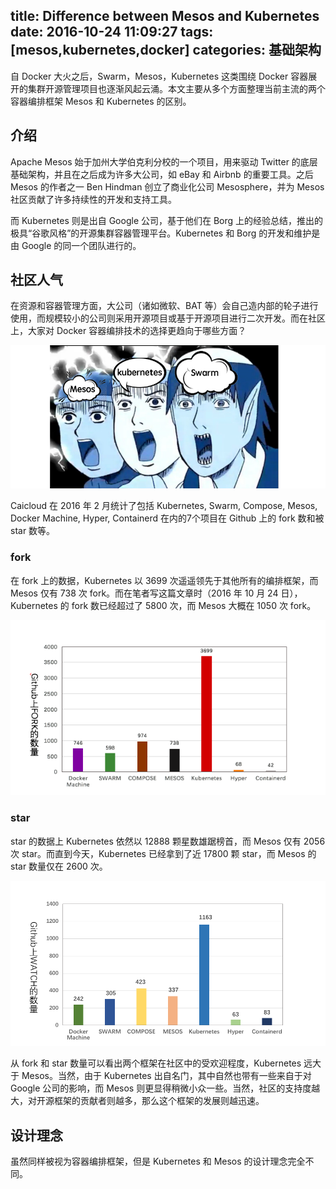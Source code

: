 title: Difference between Mesos and Kubernetes
date: 2016-10-24 11:09:27
tags: [mesos,kubernetes,docker]
categories: 基础架构
---

自 Docker 大火之后，Swarm，Mesos，Kubernetes 这类围绕 Docker 容器展开的集群开源管理项目也逐渐风起云涌。本文主要从多个方面整理当前主流的两个容器编排框架 Mesos 和 Kubernetes 的区别。

<!--more-->  

## 介绍

Apache Mesos 始于加州大学伯克利分校的一个项目，用来驱动 Twitter 的底层基础架构，并且在之后成为许多大公司，如 eBay 和 Airbnb 的重要工具。之后 Mesos 的作者之一 Ben Hindman 创立了商业化公司 Mesosphere，并为 Mesos 社区贡献了许多持续性的开发和支持工具。

而 Kubernetes 则是出自 Google 公司，基于他们在 Borg 上的经验总结，推出的极具“谷歌风格”的开源集群容器管理平台。Kubernetes 和 Borg 的开发和维护是由 Google 的同一个团队进行的。

## 社区人气

在资源和容器管理方面，大公司（诸如微软、BAT 等）会自己造内部的轮子进行使用，而规模较小的公司则采用开源项目或基于开源项目进行二次开发。而在社区上，大家对 Docker 容器编排技术的选择更趋向于哪些方面？

![rihe.png](/uploads/images/2016/10/24/1.png)

Caicloud 在 2016 年 2 月统计了包括 Kubernetes, Swarm, Compose, Mesos, Docker Machine, Hyper, Containerd 在内的7个项目在 Github 上的 fork 数和被 star 数等。

### fork

在 fork 上的数据，Kubernetes 以 3699 次遥遥领先于其他所有的编排框架，而 Mesos 仅有 738 次 fork。而在笔者写这篇文章时（2016 年 10 月 24 日），Kubernetes 的 fork 数已经超过了 5800 次，而 Mesos 大概在 1050 次 fork。

![fork.png](/uploads/images/2016/10/24/2.png)

### star

star 的数据上 Kubernetes 依然以 12888 颗星数雄踞榜首，而 Mesos 仅有 2056 次 star。而直到今天，Kubernetes 已经拿到了近 17800 颗 star，而 Mesos 的 star 数量仅在 2600 次。

![star.png](/uploads/images/2016/10/24/3.png)

从 fork 和 star 数量可以看出两个框架在社区中的受欢迎程度，Kubernetes 远大于 Mesos。当然，由于 Kubernetes 出自名门，其中自然也带有一些来自于对 Google 公司的影响，而 Mesos 则更显得稍微小众一些。当然，社区的支持度越大，对开源框架的贡献者则越多，那么这个框架的发展则越迅速。

## 设计理念

虽然同样被视为容器编排框架，但是 Kubernetes 和 Mesos 的设计理念完全不同。

## 
